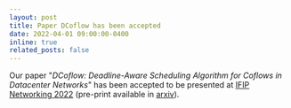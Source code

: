 ```yaml
---
layout: post
title: Paper DCoflow has been accepted
date: 2022-04-01 09:00:00-0400
inline: true
related_posts: false
---
```


Our paper "*DCoflow: Deadline-Aware Scheduling Algorithm for Coflows in Datacenter Networks*" has been accepted to be presented at [IFIP Networking 2022](https://networking.ifip.org/2022/) (pre-print available in [arxiv](https://arxiv.org/abs/2205.01229)).
